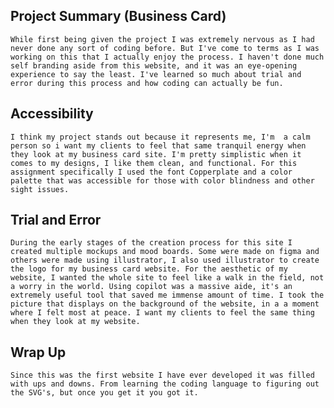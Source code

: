 ## Project Summary (Business Card)
    While first being given the project I was extremely nervous as I had never done any sort of coding before. But I've come to terms as I was working on this that I actually enjoy the process. I haven't done much self branding aside from this website, and it was an eye-opening experience to say the least. I've learned so much about trial and error during this process and how coding can actually be fun. 
## Accessibility 
    I think my project stands out because it represents me, I'm  a calm person so i want my clients to feel that same tranquil energy when they look at my business card site. I'm pretty simplistic when it comes to my designs, I like them clean, and functional. For this assignment specifically I used the font Copperplate and a color palette that was accessible for those with color blindness and other sight issues. 
## Trial and Error
    During the early stages of the creation process for this site I created multiple mockups and mood boards. Some were made on figma and others were made using illustrator, I also used illustrator to create the logo for my business card website. For the aesthetic of my website, I wanted the whole site to feel like a walk in the field, not a worry in the world. Using copilot was a massive aide, it's an extremely useful tool that saved me immense amount of time. I took the picture that displays on the background of the website, in a a moment where I felt most at peace. I want my clients to feel the same thing when they look at my website. 
## Wrap Up
    Since this was the first website I have ever developed it was filled with ups and downs. From learning the coding language to figuring out the SVG's, but once you get it you got it. 
